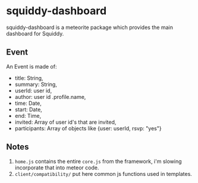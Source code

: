 squiddy-dashboard
=================

squiddy-dashboard is a meteorite package which provides the main dashboard for Squiddy.

Event
-----

An Event is made of:

* title: String,
* summary: String,
* userId: user id,
* author: user id .profile.name,
* time: Date,
* start: Date,
* end: Time,
* invited: Array of user id's that are invited,
* participants: Array of objects like {user: userId, rsvp: "yes"}

Notes
-----

1. `home.js` contains the entire `core.js` from the framework, i'm slowing incorporate that into meteor code.
2. `client/compatibility/` put here common js functions used in templates.
